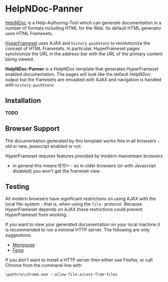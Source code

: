 HelpNDoc-Panner
===============

[HelpNDoc](http://www.helpndoc.com/) is a Help-Authoring-Tool 
which can generate documentation in a number of formats 
including HTML for the Web. 
Its default HTML generator uses HTML Framesets. 

[HyperFrameset](https://github.com/meekostuff/HyperFrameset) 
uses AJAX and `history.pushState` to revolutionize 
the concept of HTML Framesets. 
In particular, HyperFrameset pages synchronize the URL in the address-bar
with the URL of the primary content being viewed. 

**HelpNDoc-Panner** is a HelpNDoc template that generates 
HyperFrameset enabled documentation. 
The pages will look like the default HelpNDoc output 
but the framesets are emulated with AJAX 
and navigation is handled with `history.pushState`.


Installation
------------

**TODO**

Browser Support
---------------

The documentation generated by this template works fine in all browsers -
old or new, javascript enabled or not.

HyperFrameset requires features provided by modern mainstream browsers 
- in general this means IE10+ - 
so in older browsers (or with Javascript disabled) 
you won't get the frameset view.

Testing
-------

All modern browsers have significant restrictions on using AJAX with the local file-system - that is, when using the `file:` protocol. Because HyperFrameset depends on AJAX these restrictions could prevent HyperFrameset from working. 

If you want to view your generated documentation on your local machine it is recommended to run a minimal HTTP server. The following are only suggestions.

- [Mongoose](https://www.cesanta.com/products/binary)
- [Fenix](http://fenixwebserver.com/)

If you don't want to install a HTTP server then either use Firefox, or
call Chrome from the command-line with


```
\path\to\chrome.exe --allow-file-access-from-files
```




